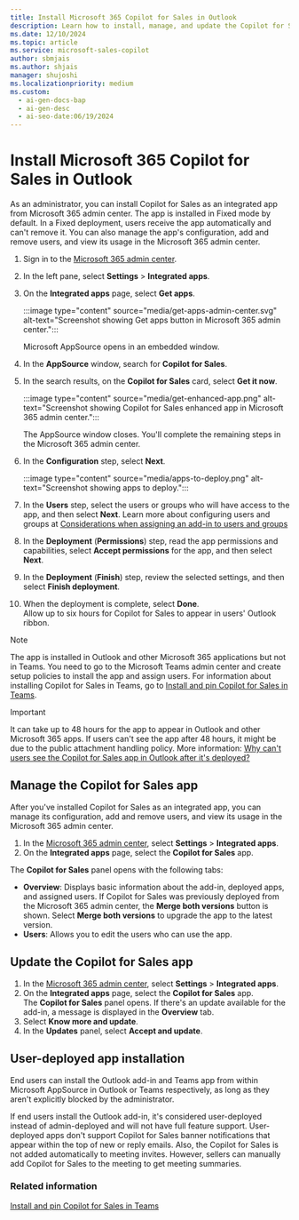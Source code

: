 ```yaml
---
title: Install Microsoft 365 Copilot for Sales in Outlook
description: Learn how to install, manage, and update the Copilot for Sales app in Microsoft 365 with this comprehensive guide.
ms.date: 12/10/2024
ms.topic: article
ms.service: microsoft-sales-copilot
author: sbmjais
ms.author: shjais
manager: shujoshi
ms.localizationpriority: medium
ms.custom:
  - ai-gen-docs-bap
  - ai-gen-desc
  - ai-seo-date:06/19/2024
---
```


# Install Microsoft 365 Copilot for Sales in Outlook

As an administrator, you can install Copilot for Sales as an integrated app from Microsoft 365 admin center. The app is installed in Fixed mode by default. In a Fixed deployment, users receive the app automatically and can't remove it. You can also manage the app's configuration, add and remove users, and view its usage in the Microsoft 365 admin center.

1. Sign in to the [Microsoft 365 admin center](https://admin.microsoft.com/).  
1. In the left pane, select **Settings** > **Integrated apps**.  
1. On the **Integrated apps** page, select **Get apps**.  

    :::image type="content" source="media/get-apps-admin-center.svg" alt-text="Screenshot showing Get apps button in Microsoft 365 admin center.":::

    Microsoft AppSource opens in an embedded window.  
1. In the **AppSource** window, search for **Copilot for Sales**.  
1. In the search results, on the **Copilot for Sales** card, select **Get it now**.  

    :::image type="content" source="media/get-enhanced-app.png" alt-text="Screenshot showing Copilot for Sales enhanced app in Microsoft 365 admin center.":::

    The AppSource window closes. You'll complete the remaining steps in the Microsoft 365 admin center.  
1. In the **Configuration** step, select **Next**.  

    :::image type="content" source="media/apps-to-deploy.png" alt-text="Screenshot showing apps to deploy.":::

1. In the **Users** step, select the users or groups who will have access to the app, and then select **Next**. Learn more about configuring users and groups at [Considerations when assigning an add-in to users and groups](/microsoft-365/admin/manage/manage-deployment-of-add-ins?view=o365-worldwide&preserve-view=true#considerations-when-assigning-an-add-in-to-users-and-groups)  
1. In the **Deployment** (**Permissions**) step, read the app permissions and capabilities, select **Accept permissions** for the app, and then select **Next**.  
1. In the **Deployment** (**Finish**) step, review the selected settings, and then select **Finish deployment**.  
1. When the deployment is complete, select **Done**.  
    Allow up to six hours for Copilot for Sales to appear in users' Outlook ribbon.

> [!NOTE]
> The app is installed in Outlook and other Microsoft 365 applications but not in Teams. You need to go to the Microsoft Teams admin center and create setup policies to install the app and assign users. For information about installing Copilot for Sales in Teams, go to [Install and pin Copilot for Sales in Teams](install-pin-viva-sales-teams.md).


> [!IMPORTANT]
> It can take up to 48 hours for the app to appear in Outlook and other Microsoft 365 apps. If users can't see the app after 48 hours, it might be due to the public attachment handling policy. More information: [Why can't users see the Copilot for Sales app in Outlook after it's deployed?](sales-copilot-faq.md#why-cant-users-see-the-copilot-for-sales-app-in-outlook-after-its-deployed)

## Manage the Copilot for Sales app

After you've installed Copilot for Sales as an integrated app, you can manage its configuration, add and remove users, and view its usage in the Microsoft 365 admin center.

1. In the [Microsoft 365 admin center](https://admin.microsoft.com/), select **Settings** &gt; **Integrated apps**.  
1. On the **Integrated apps** page, select the **Copilot for Sales** app.  

The **Copilot for Sales** panel opens with the following tabs:

- **Overview**: Displays basic information about the add-in, deployed apps, and assigned users. If Copilot for Sales was previously deployed from the Microsoft 365 admin center, the **Merge both versions** button is shown. Select **Merge both versions** to upgrade the app to the latest version.
- **Users**: Allows you to edit the users who can use the app.  

## Update the Copilot for Sales app

1. In the [Microsoft 365 admin center](https://admin.microsoft.com/), select **Settings** &gt; **Integrated apps**.  
1. On the **Integrated apps** page, select the **Copilot for Sales** app.  
    The **Copilot for Sales** panel opens. If there's an update available for the add-in, a message is displayed in the **Overview** tab.  
1. Select **Know more and update**.  
1. In the **Updates** panel, select **Accept and update**.

## User-deployed app installation

End users can install the Outlook add-in and Teams app from within Microsoft AppSource in Outlook or Teams respectively, as long as they aren't explicitly blocked by the administrator.  

If end users install the Outlook add-in, it's considered user-deployed instead of admin-deployed and will not have full feature support. User-deployed apps don't support Copilot for Sales banner notifications that appear within the top of new or reply emails. Also, the Copilot for Sales is not added automatically to meeting invites. However, sellers can manually add Copilot for Sales to the meeting to get meeting summaries.

### Related information

[Install and pin Copilot for Sales in Teams](install-pin-viva-sales-teams.md)
